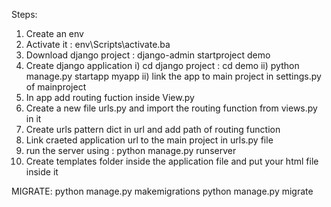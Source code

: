 Steps:

1) Create an env
2) Activate it : env\Scripts\activate.ba
3) Download django project : django-admin startproject demo
4) Create django application
    i) cd django project : cd demo
    ii) python manage.py startapp myapp
    ii) link the app to main project in settings.py of mainproject
5) In app add routing fuction inside View.py  
6) Create a new file urls.py and import the routing function from views.py in it
7) Create urls pattern dict in url and add path of routing function
8) Link craeted application url to the main project in urls.py file
9) run the server using :  python manage.py runserver
10) Create templates folder inside the application file and put your html file inside it


MIGRATE: 
python manage.py makemigrations
python manage.py migrate